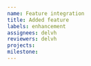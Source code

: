```yaml
---
name: Feature integration
title: Added feature
labels: enhancement
assignees: delvh
reviewers: delvh
projects:
milestone:
---
```

